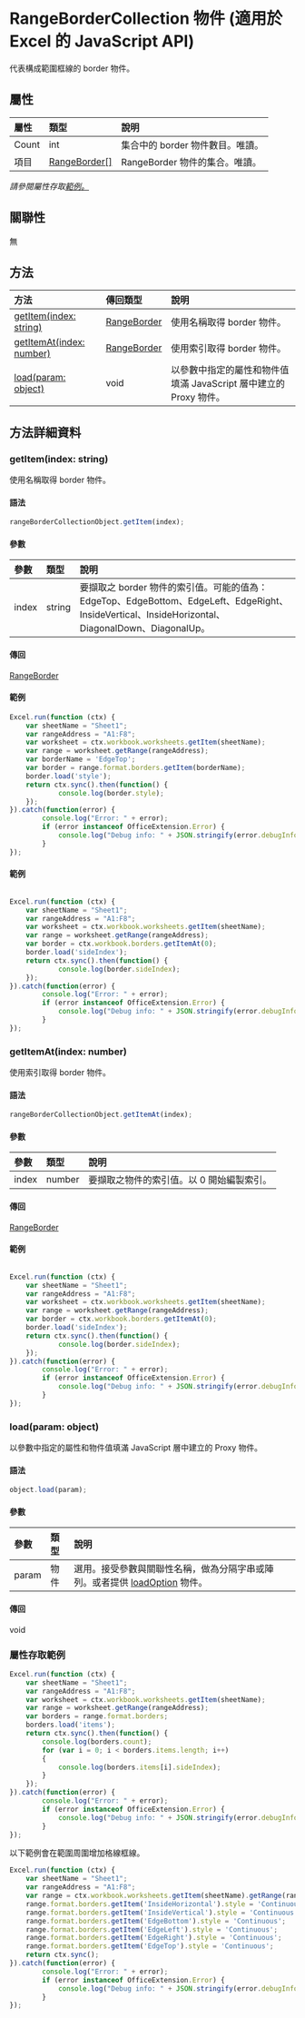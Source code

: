 ﻿# RangeBorderCollection 物件 (適用於 Excel 的 JavaScript API)

代表構成範圍框線的 border 物件。

## 屬性

| 屬性	     | 類型	   |說明
|:---------------|:--------|:----------|
|Count|int|集合中的 border 物件數目。唯讀。|
|項目|[RangeBorder[]](rangeborder.md)|RangeBorder 物件的集合。唯讀。|

_請參閱屬性存取[範例。](#範例)_

## 關聯性
無


## 方法

| 方法           | 傳回類型    |說明|
|:---------------|:--------|:----------|
|[getItem(index: string)](#getitemindex-string)|[RangeBorder](rangeborder.md)|使用名稱取得 border 物件。|
|[getItemAt(index: number)](#getitematindex-number)|[RangeBorder](rangeborder.md)|使用索引取得 border 物件。|
|[load(param: object)](#loadparam-object)|void|以參數中指定的屬性和物件值填滿 JavaScript 層中建立的 Proxy 物件。|

## 方法詳細資料


### getItem(index: string)
使用名稱取得 border 物件。 

#### 語法
```js
rangeBorderCollectionObject.getItem(index);
```

#### 參數
| 參數	    | 類型	   |說明|
|:---------------|:--------|:----------|
|index|string|要擷取之 border 物件的索引值。可能的值為：EdgeTop、EdgeBottom、EdgeLeft、EdgeRight、InsideVertical、InsideHorizontal、DiagonalDown、DiagonalUp。|

#### 傳回
[RangeBorder](rangeborder.md)

#### 範例
```js
Excel.run(function (ctx) { 
    var sheetName = "Sheet1";
    var rangeAddress = "A1:F8";
    var worksheet = ctx.workbook.worksheets.getItem(sheetName);
    var range = worksheet.getRange(rangeAddress);
    var borderName = 'EdgeTop';
    var border = range.format.borders.getItem(borderName);
    border.load('style');
    return ctx.sync().then(function() {
            console.log(border.style);
    });
}).catch(function(error) {
        console.log("Error: " + error);
        if (error instanceof OfficeExtension.Error) {
            console.log("Debug info: " + JSON.stringify(error.debugInfo));
        }
});
```


#### 範例
```js

Excel.run(function (ctx) { 
    var sheetName = "Sheet1";
    var rangeAddress = "A1:F8";
    var worksheet = ctx.workbook.worksheets.getItem(sheetName);
    var range = worksheet.getRange(rangeAddress);
    var border = ctx.workbook.borders.getItemAt(0);
    border.load('sideIndex');
    return ctx.sync().then(function() {
            console.log(border.sideIndex);
    });
}).catch(function(error) {
        console.log("Error: " + error);
        if (error instanceof OfficeExtension.Error) {
            console.log("Debug info: " + JSON.stringify(error.debugInfo));
        }
});
```


### getItemAt(index: number)
使用索引取得 border 物件。

#### 語法
```js
rangeBorderCollectionObject.getItemAt(index);
```

#### 參數
| 參數	    | 類型	   |說明|
|:---------------|:--------|:----------|
|index|number|要擷取之物件的索引值。以 0 開始編製索引。|

#### 傳回
[RangeBorder](rangeborder.md)

#### 範例
```js

Excel.run(function (ctx) { 
    var sheetName = "Sheet1";
    var rangeAddress = "A1:F8";
    var worksheet = ctx.workbook.worksheets.getItem(sheetName);
    var range = worksheet.getRange(rangeAddress);
    var border = ctx.workbook.borders.getItemAt(0);
    border.load('sideIndex');
    return ctx.sync().then(function() {
            console.log(border.sideIndex);
    });
}).catch(function(error) {
        console.log("Error: " + error);
        if (error instanceof OfficeExtension.Error) {
            console.log("Debug info: " + JSON.stringify(error.debugInfo));
        }
});
```


### load(param: object)
以參數中指定的屬性和物件值填滿 JavaScript 層中建立的 Proxy 物件。

#### 語法
```js
object.load(param);
```

#### 參數
| 參數	    | 類型	   |說明|
|:---------------|:--------|:----------|
|param|物件|選用。接受參數與關聯性名稱，做為分隔字串或陣列。或者提供 [loadOption](loadoption.md) 物件。|

#### 傳回
void
### 屬性存取範例

```js
Excel.run(function (ctx) { 
    var sheetName = "Sheet1";
    var rangeAddress = "A1:F8";
    var worksheet = ctx.workbook.worksheets.getItem(sheetName);
    var range = worksheet.getRange(rangeAddress);
    var borders = range.format.borders;
    borders.load('items');
    return ctx.sync().then(function() {
        console.log(borders.count);
        for (var i = 0; i < borders.items.length; i++)
        {
            console.log(borders.items[i].sideIndex);
        }
    });
}).catch(function(error) {
        console.log("Error: " + error);
        if (error instanceof OfficeExtension.Error) {
            console.log("Debug info: " + JSON.stringify(error.debugInfo));
        }
});
```
以下範例會在範圍周圍增加格線框線。

```js
Excel.run(function (ctx) { 
    var sheetName = "Sheet1";
    var rangeAddress = "A1:F8";
    var range = ctx.workbook.worksheets.getItem(sheetName).getRange(rangeAddress);
    range.format.borders.getItem('InsideHorizontal').style = 'Continuous';
    range.format.borders.getItem('InsideVertical').style = 'Continuous';
    range.format.borders.getItem('EdgeBottom').style = 'Continuous';
    range.format.borders.getItem('EdgeLeft').style = 'Continuous';
    range.format.borders.getItem('EdgeRight').style = 'Continuous';
    range.format.borders.getItem('EdgeTop').style = 'Continuous';
    return ctx.sync(); 
}).catch(function(error) {
        console.log("Error: " + error);
        if (error instanceof OfficeExtension.Error) {
            console.log("Debug info: " + JSON.stringify(error.debugInfo));
        }
});
```

